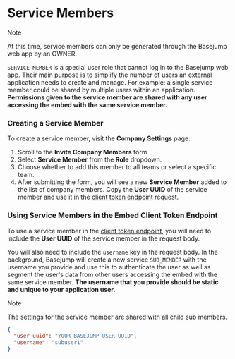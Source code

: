 # Service Members

> [!note]
> At this time, service members can only be generated through the Basejump web app by an OWNER.

`SERVICE_MEMBER` is a special user role that cannot log in to the Basejump web app. Their main purpose is to simplify the number of users an external application needs to create and manage. For example: a single service member could be shared by multiple users within an application. **Permissions given to the service member are shared with any user accessing the embed with the same service member.**

### Creating a Service Member

To create a service member, visit the **Company Settings** page:

1. Scroll to the **Invite Company Members** form
2. Select **Service Member** from the **Role** dropdown.
3. Choose whether to add this member to all teams or select a specific team.
4. After submitting the form, you will see a new **Service Member** added to the list of company members. Copy the **User UUID** of the service member and use it in the [client token endpoint](/embed/client-token-endpoint.md) request.

### Using Service Members in the Embed Client Token Endpoint

To use a service member in the [client token endpoint](/embed/client-token-endpoint.md), you will need to include the **User UUID** of the service member in the request body.

You will also need to include the `username` key in the request body. In the background, Basejump will create a new service `SUB_MEMBER` with the username you provide and use this to authenticate the user as well as segment the user's data from other users accessing the embed with the same service member. **The username that you provide should be static and unique to your application user.**

> [!note]
> The settings for the service member are shared with all child sub members.

```json ~Example request body~
{
  "user_uuid": "YOUR_BASEJUMP_USER_UUID",
  "username": "subuser1"
}
```
